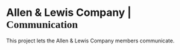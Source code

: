 # Allen & Lewis Company | <span style="font-family: Source Code Pro;">Communication</span>
This project lets the Allen & Lewis Company members communicate.
